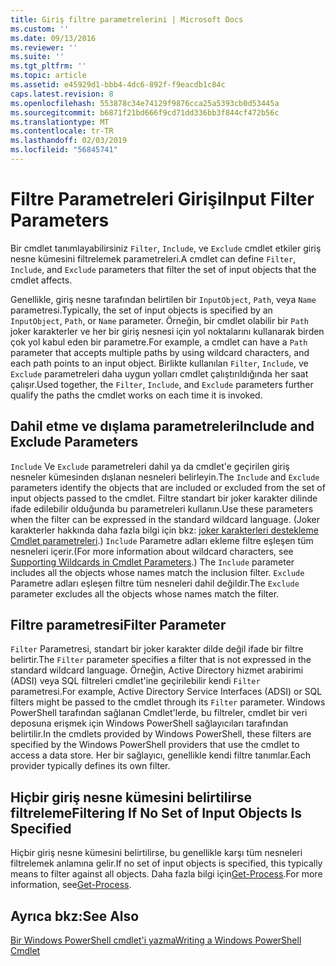 ```yaml
---
title: Giriş filtre parametrelerini | Microsoft Docs
ms.custom: ''
ms.date: 09/13/2016
ms.reviewer: ''
ms.suite: ''
ms.tgt_pltfrm: ''
ms.topic: article
ms.assetid: e45929d1-bbb4-4dc6-892f-f9eacdb1c84c
caps.latest.revision: 8
ms.openlocfilehash: 553878c34e74129f9876cca25a5393cb0d53445a
ms.sourcegitcommit: b6871f21bd666f9cd71dd336bb3f844cf472b56c
ms.translationtype: MT
ms.contentlocale: tr-TR
ms.lasthandoff: 02/03/2019
ms.locfileid: "56845741"
---
```

# <a name="input-filter-parameters"></a><span data-ttu-id="bf6d9-102">Filtre Parametreleri Girişi</span><span class="sxs-lookup"><span data-stu-id="bf6d9-102">Input Filter Parameters</span></span>

<span data-ttu-id="bf6d9-103">Bir cmdlet tanımlayabilirsiniz `Filter`, `Include`, ve `Exclude` cmdlet etkiler giriş nesne kümesini filtrelemek parametreleri.</span><span class="sxs-lookup"><span data-stu-id="bf6d9-103">A cmdlet can define `Filter`, `Include`, and `Exclude` parameters that filter the set of input objects that the cmdlet affects.</span></span>

<span data-ttu-id="bf6d9-104">Genellikle, giriş nesne tarafından belirtilen bir `InputObject`, `Path`, veya `Name` parametresi.</span><span class="sxs-lookup"><span data-stu-id="bf6d9-104">Typically, the set of input objects is specified by an `InputObject`, `Path`, or `Name` parameter.</span></span> <span data-ttu-id="bf6d9-105">Örneğin, bir cmdlet olabilir bir `Path` joker karakterler ve her bir giriş nesnesi için yol noktalarını kullanarak birden çok yol kabul eden bir parametre.</span><span class="sxs-lookup"><span data-stu-id="bf6d9-105">For example, a cmdlet can have a `Path` parameter that accepts multiple paths by using wildcard characters, and each path points to an input object.</span></span> <span data-ttu-id="bf6d9-106">Birlikte kullanılan `Filter`, `Include`, ve `Exclude` parametreleri daha uygun yolları cmdlet çalıştırıldığında her saat çalışır.</span><span class="sxs-lookup"><span data-stu-id="bf6d9-106">Used together, the `Filter`, `Include`, and `Exclude` parameters further qualify the paths the cmdlet works on each time it is invoked.</span></span>

## <a name="include-and-exclude-parameters"></a><span data-ttu-id="bf6d9-107">Dahil etme ve dışlama parametreleri</span><span class="sxs-lookup"><span data-stu-id="bf6d9-107">Include and Exclude Parameters</span></span>

<span data-ttu-id="bf6d9-108">`Include` Ve `Exclude` parametreleri dahil ya da cmdlet'e geçirilen giriş nesneler kümesinden dışlanan nesneleri belirleyin.</span><span class="sxs-lookup"><span data-stu-id="bf6d9-108">The `Include` and `Exclude` parameters identify the objects that are included or excluded from the set of input objects passed to the cmdlet.</span></span> <span data-ttu-id="bf6d9-109">Filtre standart bir joker karakter dilinde ifade edilebilir olduğunda bu parametreleri kullanın.</span><span class="sxs-lookup"><span data-stu-id="bf6d9-109">Use these parameters when the filter can be expressed in the standard wildcard language.</span></span> <span data-ttu-id="bf6d9-110">(Joker karakterler hakkında daha fazla bilgi için bkz: [joker karakterleri destekleme Cmdlet parametreleri](./supporting-wildcard-characters-in-cmdlet-parameters.md).) `Include` Parametre adları ekleme filtre eşleşen tüm nesneleri içerir.</span><span class="sxs-lookup"><span data-stu-id="bf6d9-110">(For more information about wildcard characters, see [Supporting Wildcards in Cmdlet Parameters](./supporting-wildcard-characters-in-cmdlet-parameters.md).) The `Include` parameter includes all the objects whose names match the inclusion filter.</span></span> <span data-ttu-id="bf6d9-111">`Exclude` Parametre adları eşleşen filtre tüm nesneleri dahil değildir.</span><span class="sxs-lookup"><span data-stu-id="bf6d9-111">The `Exclude` parameter excludes all the objects whose names match the filter.</span></span>

## <a name="filter-parameter"></a><span data-ttu-id="bf6d9-112">Filtre parametresi</span><span class="sxs-lookup"><span data-stu-id="bf6d9-112">Filter Parameter</span></span>

<span data-ttu-id="bf6d9-113">`Filter` Parametresi, standart bir joker karakter dilde değil ifade bir filtre belirtir.</span><span class="sxs-lookup"><span data-stu-id="bf6d9-113">The `Filter` parameter specifies a filter that is not expressed in the standard wildcard language.</span></span> <span data-ttu-id="bf6d9-114">Örneğin, Active Directory hizmet arabirimi (ADSI) veya SQL filtreleri cmdlet'ine geçirilebilir kendi `Filter` parametresi.</span><span class="sxs-lookup"><span data-stu-id="bf6d9-114">For example, Active Directory Service Interfaces (ADSI) or SQL filters might be passed to the cmdlet through its `Filter` parameter.</span></span> <span data-ttu-id="bf6d9-115">Windows PowerShell tarafından sağlanan Cmdlet'lerde, bu filtreler, cmdlet bir veri deposuna erişmek için Windows PowerShell sağlayıcıları tarafından belirtilir.</span><span class="sxs-lookup"><span data-stu-id="bf6d9-115">In the cmdlets provided by Windows PowerShell, these filters are specified by the Windows PowerShell providers that use the cmdlet to access a data store.</span></span> <span data-ttu-id="bf6d9-116">Her bir sağlayıcı, genellikle kendi filtre tanımlar.</span><span class="sxs-lookup"><span data-stu-id="bf6d9-116">Each provider typically defines its own filter.</span></span>

## <a name="filtering-if-no-set-of-input-objects-is-specified"></a><span data-ttu-id="bf6d9-117">Hiçbir giriş nesne kümesini belirtilirse filtreleme</span><span class="sxs-lookup"><span data-stu-id="bf6d9-117">Filtering If No Set of Input Objects Is Specified</span></span>

<span data-ttu-id="bf6d9-118">Hiçbir giriş nesne kümesini belirtilirse, bu genellikle karşı tüm nesneleri filtrelemek anlamına gelir.</span><span class="sxs-lookup"><span data-stu-id="bf6d9-118">If no set of input objects is specified, this typically means to filter against all objects.</span></span> <span data-ttu-id="bf6d9-119">Daha fazla bilgi için[Get-Process](/powershell/module/Microsoft.PowerShell.Management/Get-Process).</span><span class="sxs-lookup"><span data-stu-id="bf6d9-119">For more information, see[Get-Process](/powershell/module/Microsoft.PowerShell.Management/Get-Process).</span></span>

## <a name="see-also"></a><span data-ttu-id="bf6d9-120">Ayrıca bkz:</span><span class="sxs-lookup"><span data-stu-id="bf6d9-120">See Also</span></span>

[<span data-ttu-id="bf6d9-121">Bir Windows PowerShell cmdlet'i yazma</span><span class="sxs-lookup"><span data-stu-id="bf6d9-121">Writing a Windows PowerShell Cmdlet</span></span>](./writing-a-windows-powershell-cmdlet.md)